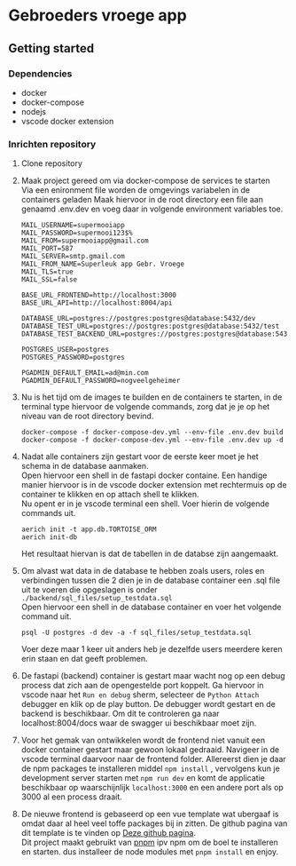 # Gebroeders vroege app

## Getting started

### Dependencies
* docker
* docker-compose
* nodejs
* vscode docker extension

### Inrichten repository

1. Clone repository
2. Maak project gereed om via docker-compose de services te starten  
   Via een enironment file worden de omgevings variabelen in de containers geladen
   Maak hiervoor in de root directory een file aan genaamd .env.dev en voeg daar in volgende environment variables toe.

    ```
    MAIL_USERNAME=supermooiapp
    MAIL_PASSWORD=supermooi123$%
    MAIL_FROM=supermooiapp@gmail.com
    MAIL_PORT=587
    MAIL_SERVER=smtp.gmail.com
    MAIL_FROM_NAME=Superleuk app Gebr. Vroege
    MAIL_TLS=true
    MAIL_SSL=false
    
    BASE_URL_FRONTEND=http://localhost:3000
    BASE_URL_API=http://localhost:8004/api

    DATABASE_URL=postgres://postgres:postgres@database:5432/dev
    DATABASE_TEST_URL=postgres://postgres:postgres@database:5432/test
    DATABASE_TEST_BACKEND_URL=postgres://postgres:postgres@database:5432/test_backend

    POSTGRES_USER=postgres
    POSTGRES_PASSWORD=postgres

    PGADMIN_DEFAULT_EMAIL=ad@min.com
    PGADMIN_DEFAULT_PASSWORD=nogveelgeheimer
    ```

3. Nu is het tijd om de images te builden en de containers te starten, in de terminal type hiervoor de volgende commands, zorg dat je je op het niveau van de root directory bevind.  
    ```
    docker-compose -f docker-compose-dev.yml --env-file .env.dev build
    docker-compose -f docker-compose-dev.yml --env-file .env.dev up -d
    ```  
4. Nadat alle containers zijn gestart voor de eerste keer moet je het schema in de database aanmaken.  
   Open hiervoor een shell in de fastapi docker containe. Een handige manier hiervoor is in de vscode docker extension met rechtermuis op de container te klikken en op attach shell te klikken.  
   Nu opent er in je vscode terminal een shell. Voer hierin de volgende commands uit.
    ```
    aerich init -t app.db.TORTOISE_ORM
    aerich init-db
    ```

    Het resultaat hiervan is dat de tabellen in de databse zijn aangemaakt.

5. Om alvast wat data in de database te hebben zoals users, roles en verbindingen tussen die 2 dien je in de database container een .sql file uit te voeren die opgeslagen is onder `./backend/sql_files/setup_testdata.sql`  
Open hiervoor een shell in de database container en voer het volgende command uit.
    ```
    psql -U postgres -d dev -a -f sql_files/setup_testdata.sql
    ```
    Voer deze maar 1 keer uit anders heb je dezelfde users meerdere keren erin staan en dat geeft problemen.

6. De fastapi (backend) container is gestart maar wacht nog op een debug process dat zich aan de opengestelde port koppelt. Ga hiervoor in vscode naar het `Run en debug` sherm, selecteer de `Python Attach` debugger en klik op de play button. De debugger wordt gestart en de backend is beschikbaar. Om dit te controleren ga naar localhost:8004/docs waar de swagger ui beschikbaar moet zijn.

7. Voor het gemak van ontwikkelen wordt de frontend niet vanuit een docker container gestart maar gewoon lokaal gedraaid. Navigeer in de vscode terminal daarvoor naar de frontend folder. Allereerst dien je daar de npm packages te installeren middel `npm install` , vervolgens kun je development server starten met `npm run dev` en komt de applicatie beschikbaar op waarschijnlijk `localhost:3000` en een andere port als op 3000 al een process draait.

8. De nieuwe frontend is gebaseerd op een vue template wat ubergaaf is omdat daar al heel veel toffe packages bij in zitten. De github pagina van dit template is te vinden op [Deze github pagina](https://github.com/antfu/vitesse).  
Dit project maakt gebruikt van [pnpm](https://pnpm.io/) ipv npm om de boel te installeren en starten. dus installeer de node modules met `pnpm install` en enjoy. 
